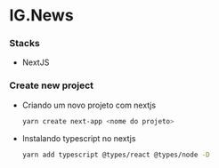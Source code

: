 # IG.News 


### Stacks

- NextJS


### Create new project
- Criando um novo projeto com nextjs
  ```bash
  yarn create next-app <nome do projeto>
  ```
- Instalando typescript no nextjs
  ```bash
  yarn add typescript @types/react @types/node -D
  ```